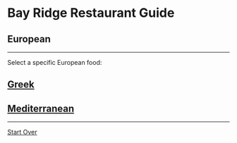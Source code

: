 # Bay Ridge Restaurant Guide
## European
---
Select a specific European food:
## [Greek](Greek.md)
## [Mediterranean](Mediterranean.md)
---
[Start Over](../home.md)